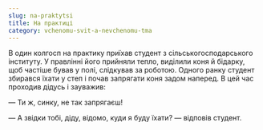 ```yaml
---
slug: na-praktytsi
title: На практиці
category: vchenomu-svit-a-nevchenomu-tma
---
```

В один колгосп на практику приїхав студент з сільськогосподарського інституту. У правлінні його прийняли тепло, виділили коня й бідарку, щоб частіше бував у полі, слідкував за роботою. Одного ранку студент збирався їхати у степ і почав запрягати коня задом наперед. В цей час проходив дідусь і зауважив:

— Ти ж, синку, не так запрягаєш!

—  А звідки тобі, діду, відомо, куди я буду їхати? — відповів студент.
